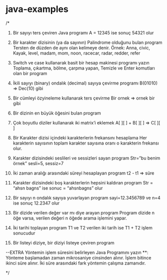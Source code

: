 # java-examples


/*

1. Bir sayıyı ters çeviren Java programı
A = 12345 ise sonuç 54321 olur

2. Bir karakter dizisinin (ya da sayının) Palindrome olduğunu bulan program
Tersten de düzden de aynı olan kelimeye denir. Örnek:
Anna, civic, Kayak, level, madam, mom, noon, racecar, radar, redder, refer

3. Switch ve case kullanarak basit bir hesap makinesi programı yazın
Toplama, çıkartma, bölme, çarpma yapan, Temizle ve Enter komutları olan bir
program

4. İkili sayıyı (binary) ondalık (decimal) sayıya çevirme programı
B(01010) => Dec(10) gibi

5. Bir cümleyi özyineleme kullanarak ters çevirme
Bir ornek => ornek bir gibi

6. Bir dizinin en büyük öğesini bulan program
7. Çok boyutlu diziler kullanarak iki matrix’i eklemek
A[ ][ ] + B[ ][ ] => C[ ][ ]

8. Bir Karakter dizisi içindeki karakterlerin frekansını hesaplama
Her karakterin sayısının toplam karakter sayısına oranı o karakterin frekansı olur.

9. Karakter dizisindeki seslileri ve sessizleri sayan program
Str=”bu benim örnek” sesli=5, sessiz=7

10. İki zaman aralığı arasındaki süreyi hesaplayan program
t2 - t1 => süre

11. Karakter dizisindeki boş karakterlerin hepsini kaldıran program
Str = “ahsn bagns” ise sonuc = “ahsnbagns” olur

12. Bir sayıyı n ondalık sayıya yuvarlayan program
sayi=12.3456789 ve n=4 ise sonuç 12.2347 olur

13. Bir dizide verilen değer var mı diye arayan program
Program dizide n öğe varsa, verilen değeri n öğede arama işlemini yapar.

14. İki tarihi toplayan program
T1 ve T2 verilen iki tarih ise T1 + T2 işlem sonucudur

15. Bir listeyi diziye, bir diziyi listeye çeviren program

--EXTRA
  Yöntemin işlem süresini belirleyen Java Programını yazın
    **: Yönteme başlamadan zaman mikrosaniye cinsinden alınır. İşlem bitince
    ikinci süre alınır. İki süre arasındaki fark yöntemin çalışma zamanıdır.

*/
